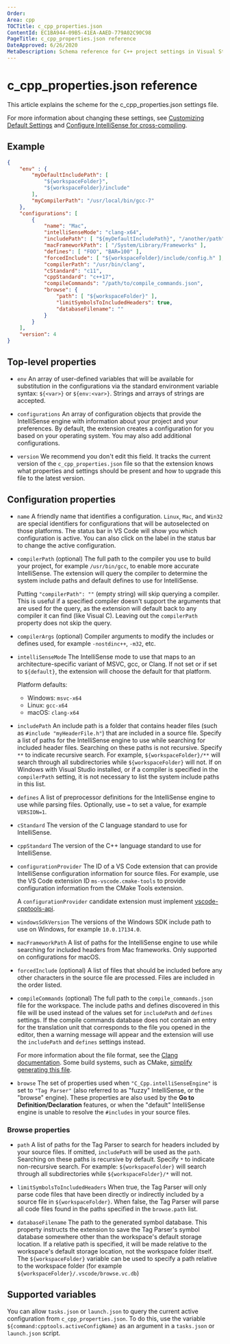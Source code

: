 ```yaml
---
Order:
Area: cpp
TOCTitle: c_cpp_properties.json
ContentId: EC1BA944-09B5-41EA-AAED-779A02C90C98
PageTitle: c_cpp_properties.json reference
DateApproved: 6/26/2020
MetaDescription: Schema reference for C++ project settings in Visual Studio Code.
---
```

# c_cpp_properties.json reference

This article explains the scheme for the c_cpp_properties.json settings file.

For more information about changing these settings, see [Customizing Default Settings](/docs/cpp/customize-default-settings-cpp.md) and [Configure IntelliSense for cross-compiling](/docs/cpp/configure-intellisense-crosscompilation.md).

## Example

```json
{
    "env" : {
        "myDefaultIncludePath": [
            "${workspaceFolder}",
            "${workspaceFolder}/include"
        ],
        "myCompilerPath": "/usr/local/bin/gcc-7"
    },
    "configurations": [
        {
            "name": "Mac",
            "intelliSenseMode": "clang-x64",
            "includePath": [ "${myDefaultIncludePath}", "/another/path" ],
            "macFrameworkPath": [ "/System/Library/Frameworks" ],
            "defines": [ "FOO", "BAR=100" ],
            "forcedInclude": [ "${workspaceFolder}/include/config.h" ],
            "compilerPath": "/usr/bin/clang",
            "cStandard": "c11",
            "cppStandard": "c++17",
            "compileCommands": "/path/to/compile_commands.json",
            "browse": {
                "path": [ "${workspaceFolder}" ],
                "limitSymbolsToIncludedHeaders": true,
                "databaseFilename": ""
            }
        }
    ],
    "version": 4
}
```

## Top-level properties

- `env`
  An array of user-defined variables that will be available for substitution in the configurations via the standard environment variable syntax: `${<var>}` or `${env:<var>}`. Strings and arrays of strings are accepted.

- `configurations`
  An array of configuration objects that provide the IntelliSense engine with information about your project and your preferences. By default, the extension creates a configuration for you based on your operating system. You may also add additional configurations.

- `version`
  We recommend you don't edit this field. It tracks the current version of the `c_cpp_properties.json` file so that the extension knows what properties and settings should be present and how to upgrade this file to the latest version.

## Configuration properties

- `name`
  A friendly name that identifies a configuration. `Linux`, `Mac`, and `Win32` are special identifiers for configurations that will be autoselected on those platforms. The status bar in VS Code will show you which configuration is active. You can also click on the label in the status bar to change the active configuration.

- `compilerPath` (optional)
  The full path to the compiler you use to build your project, for example `/usr/bin/gcc`, to enable more accurate IntelliSense. The extension will query the compiler to determine the system include paths and default defines to use for IntelliSense.

  Putting `"compilerPath": ""` (empty string) will skip querying a compiler. This is useful if a specified compiler doesn't support the arguments that are used for the query, as the extension will default back to any compiler it can find (like Visual C). Leaving out the `compilerPath` property does not skip the query.

- `compilerArgs` (optional)
  Compiler arguments to modify the includes or defines used, for example `-nostdinc++`, `-m32`, etc.

- `intelliSenseMode`
  The IntelliSense mode to use that maps to an architecture-specific variant of MSVC, gcc, or Clang. If not set or if set to `${default}`, the extension will choose the default for that platform.

  Platform defaults:
  - Windows: `msvc-x64`
  - Linux: `gcc-x64`
  - macOS: `clang-x64`

- `includePath`
  An include path is a folder that contains header files (such as `#include "myHeaderFile.h"`) that are included in a source file. Specify a list of paths for the IntelliSense engine to use while searching for included header files. Searching on these paths is not recursive. Specify `**` to indicate recursive search. For example, `${workspaceFolder}/**` will search through all subdirectories while `${workspaceFolder}` will not. If on Windows with Visual Studio installed, or if a compiler is specified in the `compilerPath` setting, it is not necessary to list the system include paths in this list.

- `defines`
  A list of preprocessor definitions for the IntelliSense engine to use while parsing files. Optionally, use `=` to set a value, for example `VERSION=1`.

- `cStandard`
  The version of the C language standard to use for IntelliSense.

- `cppStandard`
  The version of the C++ language standard to use for IntelliSense.

- `configurationProvider`
  The ID of a VS Code extension that can provide IntelliSense configuration information for source files. For example, use the VS Code extension ID `ms-vscode.cmake-tools` to provide configuration information from the CMake Tools extension.

  A `configurationProvider` candidate extension must implement [vscode-cpptools-api](https://github.com/microsoft/vscode-cpptools-api).

- `windowsSdkVersion`
  The versions of the Windows SDK include path to use on Windows, for example `10.0.17134.0`.

- `macFrameworkPath`
  A list of paths for the IntelliSense engine to use while searching for included headers from Mac frameworks. Only supported on configurations for macOS.

- `forcedInclude` (optional)
  A list of files that should be included before any other characters in the source file are processed. Files are included in the order listed.

- `compileCommands` (optional)
  The full path to the `compile_commands.json` file for the workspace. The include paths and defines discovered in this file will be used instead of the values set for `includePath` and `defines` settings. If the compile commands database does not contain an entry for the translation unit that corresponds to the file you opened in the editor, then a warning message will appear and the extension will use the `includePath` and `defines` settings instead.

  For more information about the file format, see the [Clang documentation](https://clang.llvm.org/docs/JSONCompilationDatabase.html). Some build systems, such as CMake, [simplify generating this file](https://cmake.org/cmake/help/v3.5/variable/CMAKE_EXPORT_COMPILE_COMMANDS.html).

- `browse`
  The set of properties used when `"C_Cpp.intelliSenseEngine"` is set to `"Tag Parser"` (also referred to as "fuzzy" IntelliSense, or the "browse" engine). These properties are also used by the **Go to Definition/Declaration** features, or when the "default" IntelliSense engine is unable to resolve the `#includes` in your source files.

### Browse properties

- `path`
  A list of paths for the Tag Parser to search for headers included by your source files. If omitted, `includePath` will be used as the `path`. Searching on these paths is recursive by default. Specify `*` to indicate non-recursive search. For example: `${workspaceFolder}` will search through all subdirectories while `${workspaceFolder}/*` will not.

- `limitSymbolsToIncludedHeaders`
  When true, the Tag Parser will only parse code files that have been directly or indirectly included by a source file in `${workspaceFolder}`. When false, the Tag Parser will parse all code files found in the paths specified in the `browse.path` list.

- `databaseFilename`
  The path to the generated symbol database. This property instructs the extension to save the Tag Parser's symbol database somewhere other than the workspace's default storage location. If a relative path is specified, it will be made relative to the workspace's default storage location, not the workspace folder itself. The `${workspaceFolder}` variable can be used to specify a path relative to the workspace folder (for example `${workspaceFolder}/.vscode/browse.vc.db`)

## Supported variables

You can allow `tasks.json` or `launch.json` to query the current active configuration from `c_cpp_properties.json`. To do this, use the variable `${command:cpptools.activeConfigName}` as an argument in a `tasks.json` or `launch.json` script.
